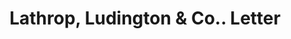 ---
doi: 10.7916/D85F03WZ
date_other: '1857'
date_other_textual: '1857'
form: correspondence
genre:
- Letters (correspondence)
name:
- Lathrop, Ludington & Co.
object_in_context_url: https://biggert.cul.columbia.edu/items/view/ave_biggert_01049
subject_hierarchical_geographic:
- New York, New York, United States
subject_name:
- Lathrop, Ludington & Co.
title: Lathrop, Ludington & Co.. Letter
sort_title: Lathrop, Ludington & Co.. Letter
call_number: ave_biggert_01049
coordinates:
- 40.71277777777778,-74.00583333333333
pid: ave_biggert_01049
identifiers: ave_biggert_01049
thumbnail: https://derivativo-3.library.columbia.edu/iiif/2/ldpd:344319/full/!256,256/0/native.jpg
permalink: /biggert/ave_biggert_01049/
layout: iiif-image-page
---